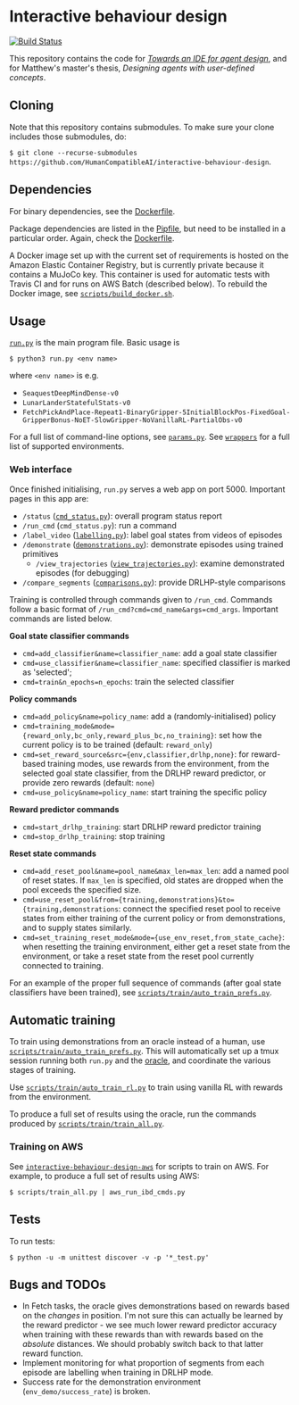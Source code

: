 # Interactive behaviour design

[![Build Status](https://travis-ci.com/HumanCompatibleAI/interactive-behaviour-design.svg?branch=master)](https://travis-ci.com/HumanCompatibleAI/interactive-behaviour-design)

This repository contains the code for
[*Towards an IDE for agent design*](https://drive.google.com/file/d/1lYdp5ym5OeL0WpzVBLL1rZYpga_1h6WC/view),
and for Matthew's master's thesis, *Designing agents with user-defined concepts*.

## Cloning

Note that this repository contains submodules.
To make sure your clone includes those submodules, do:

`$ git clone --recurse-submodules https://github.com/HumanCompatibleAI/interactive-behaviour-design`.

## Dependencies

For binary dependencies, see the [Dockerfile](Dockerfile).

Package dependencies are listed in the [Pipfile](Pipfile), but need to be installed
in a particular order. Again, check the [Dockerfile](Dockerfile).

A Docker image set up with the current set of requirements is hosted on the
Amazon Elastic Container Registry, but is currently private because it contains
a MuJoCo key. This container is used for automatic tests with Travis CI and
for runs on AWS Batch (described below). To rebuild the Docker image, see
[`scripts/build_docker.sh`](scripts/build_docker.sh).

## Usage

[`run.py`](run.py) is the main program file. Basic usage is

```
$ python3 run.py <env name>
```

where `<env name>` is e.g.

* `SeaquestDeepMindDense-v0`
* `LunarLanderStatefulStats-v0`
* `FetchPickAndPlace-Repeat1-BinaryGripper-5InitialBlockPos-FixedGoal-GripperBonus-NoET-SlowGripper-NoVanillaRL-PartialObs-v0`

For a full list of command-line options, see [`params.py`](params.py).
See [`wrappers`](wrappers) for a full list of supported environments.

### Web interface

Once finished initialising, `run.py` serves a web app on port 5000. Important pages in this app are:

* `/status` ([`cmd_status.py`](web_app/cmd_status.py)): overall program status report
* `/run_cmd` (`cmd_status.py`): run a command
* `/label_video` ([`labelling.py`](web_app/labelling.py)): label goal states from videos of episodes
* `/demonstrate` ([`demonstrations.py`](web_app/demonstrations.py)): demonstrate episodes using trained primitives
    * `/view_trajectories` ([`view_trajectories.py`](web_app/view_trajectories.py)): examine demonstrated episodes (for debugging)
* `/compare_segments` ([`comparisons.py`](web_app/comparisons.py)): provide DRLHP-style comparisons

Training is controlled through commands given to `/run_cmd`. Commands follow a basic format of `/run_cmd?cmd=cmd_name&args=cmd_args`.
Important commands are listed below.

**Goal state classifier commands**
* `cmd=add_classifier&name=classifier_name`: add a goal state classifier
* `cmd=use_classifier&name=classifier_name`: specified classifier is marked as 'selected';
* `cmd=train&n_epochs=n_epochs`: train the selected classifier

**Policy commands**
* `cmd=add_policy&name=policy_name`: add a (randomly-initialised) policy
* `cmd=training_mode&mode={reward_only,bc_only,reward_plus_bc,no_training}`: set how the current policy is to be trained (default: `reward_only`)
* `cmd=set_reward_source&src={env,classifier,drlhp,none}`: for reward-based training modes, use rewards from the environment,
  from the selected goal state classifier, from the DRLHP reward predictor, or provide zero rewards (default: `none`)
* `cmd=use_policy&name=policy_name`: start training the specific policy

**Reward predictor commands**
* `cmd=start_drlhp_training`: start DRLHP reward predictor training
* `cmd=stop_drlhp_training`: stop training

**Reset state commands**
* `cmd=add_reset_pool&name=pool_name&max_len=max_len`:
  add a named pool of reset states. If `max_len` is specified, old states are dropped
  when the pool exceeds the specified size.
* `cmd=use_reset_pool&from={training,demonstrations}&to={training,demonstrations`:
   connect the specified reset pool to receive states from either training
   of the current policy or from demonstrations, and to supply states similarly.
* `cmd=set_training_reset_mode&mode={use_env_reset,from_state_cache}`: 
  when resetting the training environment, either get a reset state from the environment,
  or take a reset state from the reset pool currently connected to training.
  
For an example of the proper full sequence of commands (after goal state classifiers
have been trained), see [`scripts/train/auto_train_prefs.py`](scripts/train/auto_train_prefs.py).

## Automatic training

To train using demonstrations from an oracle instead of a human, use
[`scripts/train/auto_train_prefs.py`](scripts/train/auto_train_prefs.py).
This will automatically set up a tmux session
running both `run.py` and the [oracle](oracle.py), and coordinate
the various stages of training.

Use [`scripts/train/auto_train_rl.py`](scripts/train/auto_train_rl.py)
to train using vanilla RL with rewards from the environment.

To produce a full set of results using the oracle, run the commands produced by
[`scripts/train/train_all.py`](scripts/train/train_all.py).

### Training on AWS

See [`interactive-behaviour-design-aws`](https://github.com/HumanCompatibleAI/interactive-behaviour-design-aws)
for scripts to train on AWS. For example, to produce a full set of results using AWS:

`$ scripts/train_all.py | aws_run_ibd_cmds.py`

## Tests

To run tests:

`$ python -u -m unittest discover -v -p '*_test.py'`

## Bugs and TODOs

* In Fetch tasks, the oracle gives demonstrations based on rewards based on the *changes* in position.
  I'm not sure this can actually be learned by the reward predictor -
  we see much lower reward predictor accuracy when training with these
  rewards than with rewards based on the *absolute* distances.
  We should probably switch back to that latter reward function.
* Implement monitoring for what proportion of segments from each episode are
  labelling when training in DRLHP mode.
* Success rate for the demonstration environment (`env_demo/success_rate`) is
  broken.
